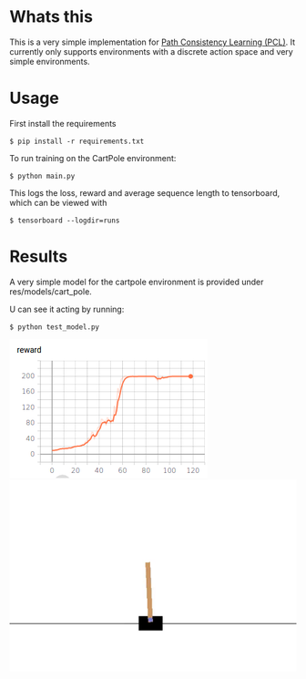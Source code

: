 # Whats this

This is a very simple implementation for [Path Consistency Learning (PCL)](https://arxiv.org/abs/1702.08892).
It currently only supports environments with a discrete action space
and very simple environments.

# Usage

First install the requirements
```
$ pip install -r requirements.txt
```

To run training on the CartPole environment:
```
$ python main.py
```
This logs the loss, reward and average sequence length to
tensorboard, which can be viewed with
```
$ tensorboard --logdir=runs
```

# Results

A very simple model for the cartpole environment is provided
under res/models/cart_pole.

U can see it acting by running:
```
$ python test_model.py
```
![Reward over time](./res/models/cart_pole/reward.png "Reward over time")
![Gym Cart Pole](./res/models/cart_pole/test.gif "Reward over time")

